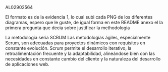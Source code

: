 AL02902564


El formato es de la evidencia 1, lo cual subi cada PNG de los diferentes diagramas, 
espero que le guste, de igual forma en este README anexo el la primera pregunta
que decia sobre justificar la methodologia

La metodologia seria SCRUM
Las metodologías ágiles, especialmente Scrum, 
son adecuadas para proyectos dinámicos con requisitos en constante evolución. 
Scrum permite el desarrollo iterativo, la retroalimentación frecuente y la adaptabilidad, 
alineándose bien con las necesidades en constante cambio del cliente y la naturaleza del desarrollo de aplicaciones web.
